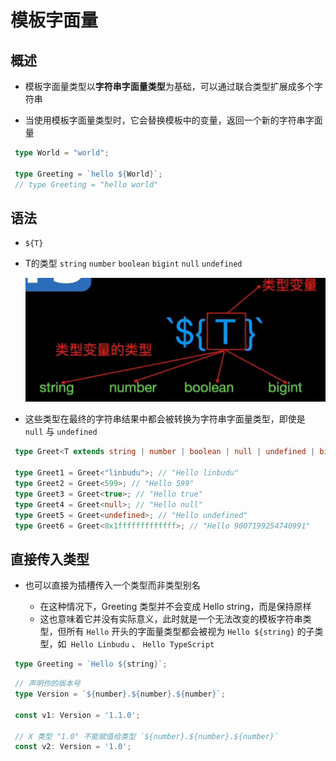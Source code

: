 # 模板字面量

## 概述

+ 模板字面量类型以**字符串字面量类型**为基础，可以通过联合类型扩展成多个字符串

+ 当使用模板字面量类型时，它会替换模板中的变量，返回一个新的字符串字面量

 ```ts
  type World = "world";

  type Greeting = `hello ${World}`;
  // type Greeting = "hello world"
  ```

## 语法

+ `${T}`

+ T的类型 `string` `number` `boolean` `bigint` `null` `undefined`

  ![](image/image_DfnbBO4LW-.png)

+ 这些类型在最终的字符串结果中都会被转换为字符串字面量类型，即使是 `null` 与 `undefined`

 ```ts
  type Greet<T extends string | number | boolean | null | undefined | bigint> = `Hello ${T}`;

  type Greet1 = Greet<"linbudu">; // "Hello linbudu"
  type Greet2 = Greet<599>; // "Hello 599"
  type Greet3 = Greet<true>; // "Hello true"
  type Greet4 = Greet<null>; // "Hello null"
  type Greet5 = Greet<undefined>; // "Hello undefined"
  type Greet6 = Greet<0x1fffffffffffff>; // "Hello 9007199254740991"
  ```

## 直接传入类型

+ 也可以直接为插槽传入一个类型而非类型别名

  + 在这种情况下，Greeting 类型并不会变成 Hello string，而是保持原样
  + 这也意味着它并没有实际意义，此时就是一个无法改变的模板字符串类型，但所有 `Hello` 开头的字面量类型都会被视为 `Hello ${string}` 的子类型，如` Hello Linbudu` 、 `Hello TypeScript`

 ```ts
  type Greeting = `Hello ${string}`;
  ```

 ```ts
  // 声明你的版本号
  type Version = `${number}.${number}.${number}`;

  const v1: Version = '1.1.0';

  // X 类型 "1.0" 不能赋值给类型 `${number}.${number}.${number}`
  const v2: Version = '1.0';
  ```
